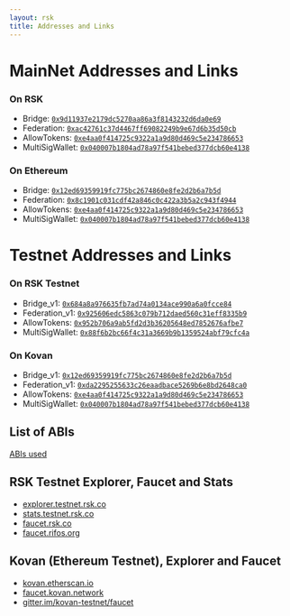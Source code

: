 ```yaml
---
layout: rsk
title: Addresses and Links
---
```


# MainNet Addresses and Links

### On RSK

  - Bridge: [`0x9d11937e2179dc5270aa86a3f8143232d6da0e69`](https://explorer.rsk.co/address/0x9d11937e2179dc5270aa86a3f8143232d6da0e69)
  - Federation: [`0xac42761c37d4467ff69082249b9e67d6b35d50cb`](https://explorer.rsk.co/address/0xac42761c37d4467ff69082249b9e67d6b35d50cb)
  - AllowTokens: [`0xe4aa0f414725c9322a1a9d80d469c5e234786653`](https://explorer.rsk.co/address/0xe4aa0f414725c9322a1a9d80d469c5e234786653)
  - MultiSigWallet: [`0x040007b1804ad78a97f541bebed377dcb60e4138`](https://explorer.rsk.co/address/0x040007b1804ad78a97f541bebed377dcb60e4138)

### On Ethereum

  - Bridge: [`0x12ed69359919fc775bc2674860e8fe2d2b6a7b5d`](https://etherscan.io/address/0x12ed69359919fc775bc2674860e8fe2d2b6a7b5d)
  - Federation: [`0x8c1901c031cdf42a846c0c422a3b5a2c943f4944`](https://etherscan.io/address/0x8c1901c031cdf42a846c0c422a3b5a2c943f4944)
  - AllowTokens: [`0xe4aa0f414725c9322a1a9d80d469c5e234786653`](https://etherscan.io/address/0xe4aa0f414725c9322a1a9d80d469c5e234786653)
  - MultiSigWallet: [`0x040007b1804ad78a97f541bebed377dcb60e4138`](https://etherscan.io/address/0x040007b1804ad78a97f541bebed377dcb60e4138)

# Testnet Addresses and Links

### On RSK Testnet

  - Bridge_v1: [`0x684a8a976635fb7ad74a0134ace990a6a0fcce84`](https://explorer.testnet.rsk.co/address/0x684a8a976635fb7ad74a0134ace990a6a0fcce84)
  - Federation_v1: [`0x925606edc5863c079b712daed560c31eff8335b9`](https://explorer.testnet.rsk.co/address/0x925606edc5863c079b712daed560c31eff8335b9)
  - AllowTokens: [`0x952b706a9ab5fd2d3b36205648ed7852676afbe7`](https://explorer.testnet.rsk.co/address/0x952b706a9ab5fd2d3b36205648ed7852676afbe7)
  - MultiSigWallet: [`0x88f6b2bc66f4c31a3669b9b1359524abf79cfc4a`](https://explorer.testnet.rsk.co/address/0x88f6b2bc66f4c31a3669b9b1359524abf79cfc4a)
 

### On Kovan

  - Bridge_v1: [`0x12ed69359919fc775bc2674860e8fe2d2b6a7b5d`](https://kovan.etherscan.io/address/0x12ed69359919fc775bc2674860e8fe2d2b6a7b5d)
  - Federation_v1: [`0xda2295255633c26eaadbace5269b6e8bd2648ca0`](https://kovan.etherscan.io/address/0xda2295255633c26eaadbace5269b6e8bd2648ca0)
  - AllowTokens: [`0xe4aa0f414725c9322a1a9d80d469c5e234786653`](https://kovan.etherscan.io/address/0xe4aa0f414725c9322a1a9d80d469c5e234786653)
  - MultiSigWallet: [`0x040007b1804ad78a97f541bebed377dcb60e4138`](https://kovan.etherscan.io/address/0x040007b1804ad78a97f541bebed377dcb60e4138)

## List of ABIs

[ABIs used](https://github.com/rsksmart/tokenbridge/tree/master/abis)

## RSK Testnet Explorer, Faucet and Stats

- [explorer.testnet.rsk.co](https://explorer.testnet.rsk.co/)
- [stats.testnet.rsk.co](https://stats.testnet.rsk.co/)
- [faucet.rsk.co](https://faucet.rsk.co/)
- [faucet.rifos.org](https://faucet.rifos.org/)

## Kovan (Ethereum Testnet), Explorer and Faucet

- [kovan.etherscan.io](https://kovan.etherscan.io/)
- [faucet.kovan.network](https://faucet.kovan.network/)
- [gitter.im/kovan-testnet/faucet](https://gitter.im/kovan-testnet/faucet)
